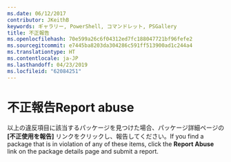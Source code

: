 ```yaml
---
ms.date: 06/12/2017
contributor: JKeithB
keywords: ギャラリー, PowerShell, コマンドレット, PSGallery
title: 不正報告
ms.openlocfilehash: 70e599a26c6f04312ed7fc188047721bf96fefe2
ms.sourcegitcommit: e7445ba8203da304286c591ff513900ad1c244a4
ms.translationtype: HT
ms.contentlocale: ja-JP
ms.lasthandoff: 04/23/2019
ms.locfileid: "62084251"
---
```

# <a name="report-abuse"></a><span data-ttu-id="fa925-103">不正報告</span><span class="sxs-lookup"><span data-stu-id="fa925-103">Report abuse</span></span>

<span data-ttu-id="fa925-104">以上の違反項目に該当するパッケージを見つけた場合、パッケージ詳細ページの **[不正使用を報告]** リンクをクリックし、報告してください。</span><span class="sxs-lookup"><span data-stu-id="fa925-104">If you find a package that is in violation of any of these items, click the **Report Abuse** link on the package details page and submit a report.</span></span>
